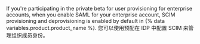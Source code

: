 If you're participating in the private beta for user provisioning for enterprise accounts, when you enable SAML for your enterprise account, SCIM provisioning and deprovisioning is enabled by default in {% data variables.product.product_name %}. 您可以使用预配在 IDP 中配置 SCIM 来管理组织成员身份。
